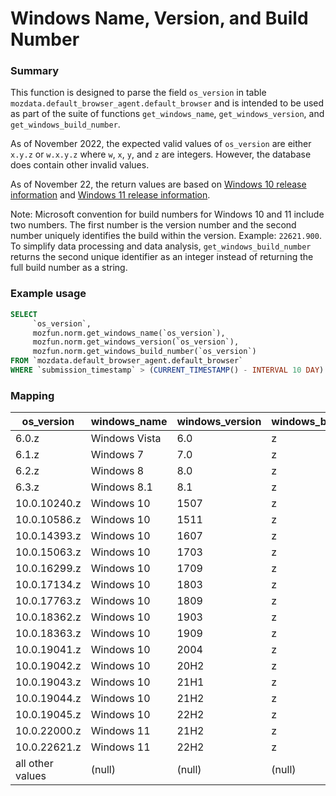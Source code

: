 # Windows Name, Version, and Build Number

### Summary
This function is designed to parse the field `os_version` in table `mozdata.default_browser_agent.default_browser` and is intended to be used as part of the suite of functions `get_windows_name`, `get_windows_version`, and `get_windows_build_number`. 

As of November 2022, the expected valid values of `os_version` are either `x.y.z` or `w.x.y.z` where `w`, `x`, `y`, and `z` are integers. However, the database does contain other invalid values.

As of November 22, the return values are based on [Windows 10 release information](https://learn.microsoft.com/en-us/windows/release-health/release-information) and [Windows 11 release information](https://learn.microsoft.com/en-us/windows/release-health/windows11-release-information).

Note: Microsoft convention for build numbers for Windows 10 and 11 include two numbers. The first number is the version number and the second number uniquely identifies the build within the version. Example: `22621.900`. To simplify data processing and data analysis, `get_windows_build_number` returns the second unique identifier as an integer instead of returning the full build number as a string.

### Example usage

```sql
SELECT
	 `os_version`,
	 mozfun.norm.get_windows_name(`os_version`),
	 mozfun.norm.get_windows_version(`os_version`),
	 mozfun.norm.get_windows_build_number(`os_version`)
FROM `mozdata.default_browser_agent.default_browser`
WHERE `submission_timestamp` > (CURRENT_TIMESTAMP() - INTERVAL 10 DAY)
```

### Mapping
os_version       | windows_name  | windows_version | windows_build_number
---------------- | ------------- | --------------- | --------------------
6.0.z            | Windows Vista | 6.0             | z
6.1.z            | Windows 7     | 7.0             | z
6.2.z            | Windows 8     | 8.0             | z
6.3.z            | Windows 8.1   | 8.1             | z
10.0.10240.z     | Windows 10    | 1507            | z
10.0.10586.z     | Windows 10    | 1511            | z
10.0.14393.z     | Windows 10    | 1607            | z
10.0.15063.z     | Windows 10    | 1703            | z
10.0.16299.z     | Windows 10    | 1709            | z
10.0.17134.z     | Windows 10    | 1803            | z
10.0.17763.z     | Windows 10    | 1809            | z
10.0.18362.z     | Windows 10    | 1903            | z
10.0.18363.z     | Windows 10    | 1909            | z
10.0.19041.z     | Windows 10    | 2004            | z
10.0.19042.z     | Windows 10    | 20H2            | z
10.0.19043.z     | Windows 10    | 21H1            | z
10.0.19044.z     | Windows 10    | 21H2            | z
10.0.19045.z     | Windows 10    | 22H2            | z
10.0.22000.z     | Windows 11    | 21H2            | z
10.0.22621.z     | Windows 11    | 22H2            | z
all other values | (null)        | (null)          | (null)
